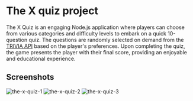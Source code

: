 # The X quiz project
The X Quiz is an engaging Node.js application where players can choose from various categories and difficulty levels to embark on a quick 10-question quiz. 
The questions are randomly selected on demand from the [TRIVIA API](https://the-trivia-api.com) based on the player's preferences. 
Upon completing the quiz, the game presents the player with their final score, providing an enjoyable and educational experience.

## Screenshots
![the-x-quiz-1](https://github.com/chatzakis/the-X-quiz/assets/122749336/719f661e-5947-4112-8fc1-0807bfa8056a)
![the-x-quiz-2](https://github.com/chatzakis/the-X-quiz/assets/122749336/bb2ae6a0-c33d-4c71-b19b-753fc27c6ce0)
![the-x-quiz-3](https://github.com/chatzakis/the-X-quiz/assets/122749336/ea27be97-1104-43bf-857a-4a0846eb879f)


